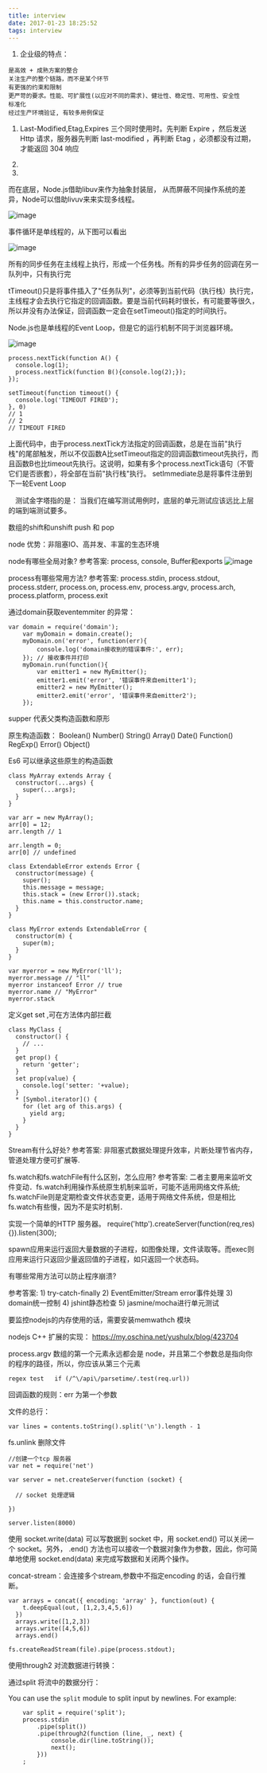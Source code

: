 ```yaml
---
title: interview
date: 2017-01-23 18:25:52
tags: interview
---
```



1. 企业级的特点：
```text
是高效 + 成熟方案的整合
关注生产的整个链路，而不是某个环节
有更强的约束和限制
更严苛的要求。性能、可扩展性(以应对不同的需求)、健壮性、稳定性、可用性、安全性
标准化
经过生产环境验证, 有较多用例保证

```
1. Last-Modified,Etag,Expires 三个同时使用时。先判断 Expire ，然后发送 Http 请求，服务器先判断 last-modified ，再判断 Etag ，必须都没有过期，才能返回 304 响应

1. 

1. 
 而在底层，Node.js借助libuv来作为抽象封装层， 从而屏蔽不同操作系统的差异，Node可以借助livuv来来实现多线程。
 
 ![image](http://www.admin10000.com/UploadFiles/Document/201509/30/20150930072020634231.PNG)
 
 事件循环是单线程的，从下图可以看出
 
 ![image](http://www.admin10000.com/UploadFiles/Document/201509/30/20150930072028113909.PNG)
 
 所有的同步任务在主线程上执行，形成一个任务栈。所有的异步任务的回调在另一队列中，只有执行完
 
 tTimeout()只是将事件插入了"任务队列"，必须等到当前代码（执行栈）执行完，主线程才会去执行它指定的回调函数。要是当前代码耗时很长，有可能要等很久，所以并没有办法保证，回调函数一定会在setTimeout()指定的时间执行。
 
 Node.js也是单线程的Event Loop，但是它的运行机制不同于浏览器环境。
 
 ![image](http://image.beekka.com/blog/2014/bg2014100803.png)
 

```
process.nextTick(function A() {
  console.log(1);
  process.nextTick(function B(){console.log(2);});
});

setTimeout(function timeout() {
  console.log('TIMEOUT FIRED');
}, 0)
// 1
// 2
// TIMEOUT FIRED
```

上面代码中，由于process.nextTick方法指定的回调函数，总是在当前"执行栈"的尾部触发，所以不仅函数A比setTimeout指定的回调函数timeout先执行，而且函数B也比timeout先执行。这说明，如果有多个process.nextTick语句（不管它们是否嵌套），将全部在当前"执行栈"执行。   setImmediate总是将事件注册到下一轮Event Loop


　测试金字塔指的是： 当我们在编写测试用例时，底层的单元测试应该远比上层的端到端测试要多。
　

数组的shift和unshift  push 和 pop 

node 优势：非阻塞IO、高并发、丰富的生态环境

 node有哪些全局对象?
参考答案: process, console, Buffer和exports
![image](https://camo.githubusercontent.com/233315761d49d4c75fe7969e36bda22ecf5bbc0f/687474703a2f2f6a6f616f7073696c76612e6769746875622e696f2f74616c6b732f456e642d746f2d456e642d4a6176615363726970742d776974682d7468652d4d45414e2d537461636b2f696d672f6e6f64656a732d617263682d7070742e706e67)

process有哪些常用方法?
参考答案: process.stdin, process.stdout, process.stderr, process.on, process.env, process.argv, process.arch, process.platform, process.exit

通过domain获取eventemmiter 的异常：

```
var domain = require('domain');
    var myDomain = domain.create();
    myDomain.on('error', function(err){
        console.log('domain接收到的错误事件:', err);
    }); // 接收事件并打印
    myDomain.run(function(){
        var emitter1 = new MyEmitter();
        emitter1.emit('error', '错误事件来自emitter1');
        emitter2 = new MyEmitter();
        emitter2.emit('error', '错误事件来自emitter2');
    });
```

supper 代表父类构造函数和原形


原生构造函数：
Boolean()
Number()
String()
Array()
Date()
Function()
RegExp()
Error()
Object()

Es6 可以继承这些原生的构造函数
 
```
class MyArray extends Array {
  constructor(...args) {
    super(...args);
  }
}

var arr = new MyArray();
arr[0] = 12;
arr.length // 1

arr.length = 0;
arr[0] // undefined
```

```
class ExtendableError extends Error {
  constructor(message) {
    super();
    this.message = message;
    this.stack = (new Error()).stack;
    this.name = this.constructor.name;
  }
}

class MyError extends ExtendableError {
  constructor(m) {
    super(m);
  }
}

var myerror = new MyError('ll');
myerror.message // "ll"
myerror instanceof Error // true
myerror.name // "MyError"
myerror.stack
```

定义get set ,可在方法体内部拦截

```
class MyClass {
  constructor() {
    // ...
  }
  get prop() {
    return 'getter';
  }
  set prop(value) {
    console.log('setter: '+value);
  }
  * [Symbol.iterator]() {
    for (let arg of this.args) {
      yield arg;
    }
  }
}
```

Stream有什么好处?
参考答案: 非阻塞式数据处理提升效率，片断处理节省内存，管道处理方便可扩展等.


fs.watch和fs.watchFile有什么区别，怎么应用?
参考答案: 二者主要用来监听文件变动．fs.watch利用操作系统原生机制来监听，可能不适用网络文件系统; fs.watchFile则是定期检查文件状态变更，适用于网络文件系统，但是相比fs.watch有些慢，因为不是实时机制．

实现一个简单的HTTP 服务器。
require('http').createServer(function(req,res){}).listen(300);

spawn应用来运行返回大量数据的子进程，如图像处理，文件读取等。而exec则应用来运行只返回少量返回值的子进程，如只返回一个状态码。

有哪些常用方法可以防止程序崩溃?

参考答案: 1) try-catch-finally 2) EventEmitter/Stream error事件处理 3) domain统一控制 4) jshint静态检查 5) jasmine/mocha进行单元测试


要监控nodejs的内存使用的话，需要安装memwathch 模块

nodejs C++ 扩展的实现：
https://my.oschina.net/yushulx/blog/423704

process.argv 数组的第一个元素永远都会是 node，并且第二个参数总是指向你的程序的路径，所以，你应该从第三个元素


```
regex test   if (/^\/api\/parsetime/.test(req.url))
```


回调函数的规则：err 为第一个参数

文件的总行：
```
var lines = contents.toString().split('\n').length - 1
```


fs.unlink 删除文件


```
//创建一个tcp 服务器
var net = require('net')

var server = net.createServer(function (socket) {

  // socket 处理逻辑

})

server.listen(8000)
```


使用 socket.write(data) 可以写数据到 socket 中，用 socket.end() 可以关闭一个 socket。另外， .end() 方法也可以接收一个数据对象作为参数，因此，你可简单地使用 socket.end(data) 来完成写数据和关闭两个操作。

concat-stream：会连接多个stream,参数中不指定encoding 的话，会自行推断。

```
var arrays = concat({ encoding: 'array' }, function(out) {
    t.deepEqual(out, [1,2,3,4,5,6])
  })
  arrays.write([1,2,3])
  arrays.write([4,5,6])
  arrays.end()
```

```
fs.createReadStream(file).pipe(process.stdout);
```
使用through2 对流数据进行转换：

通过split 将流中的数据分行：

You can use the `split` module to split input by newlines. For example:
```
    var split = require('split');
    process.stdin
        .pipe(split())
        .pipe(through2(function (line, _, next) {
            console.dir(line.toString());
            next();
        }))
    ;
```